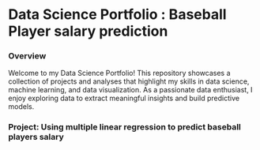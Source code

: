# Data Science Portfolio : Baseball Player salary prediction

### Overview

Welcome to my Data Science Portfolio! This repository showcases a collection of projects and analyses that highlight my skills in data science, machine learning, and data visualization. As a passionate data enthusiast, I enjoy exploring data to extract meaningful insights and build predictive models.

### Project: Using multiple linear regression to predict baseball players salary
